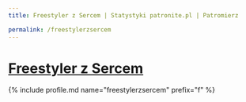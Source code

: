 ```yaml
---
title: Freestyler z Sercem | Statystyki patronite.pl | Patromierz

permalink: /freestylerzsercem
---
```


# [Freestyler z Sercem](https://patronite.pl/freestylerzsercem)

{% include profile.md name="freestylerzsercem" prefix="f" %}
